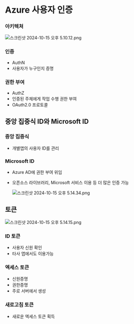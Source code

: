 # Azure 사용자 인증

### 아키텍쳐

![스크린샷 2024-10-15 오후 5.10.12.png](Azure%20%E1%84%89%E1%85%A1%E1%84%8B%E1%85%AD%E1%86%BC%E1%84%8C%E1%85%A1%20%E1%84%8B%E1%85%B5%E1%86%AB%E1%84%8C%E1%85%B3%E1%86%BC%20120b01a7807e8009a8c5f94de53cf58d/%25E1%2584%2589%25E1%2585%25B3%25E1%2584%258F%25E1%2585%25B3%25E1%2584%2585%25E1%2585%25B5%25E1%2586%25AB%25E1%2584%2589%25E1%2585%25A3%25E1%2586%25BA_2024-10-15_%25E1%2584%258B%25E1%2585%25A9%25E1%2584%2592%25E1%2585%25AE_5.10.12.png)

### 인증

- AuthN
- 사용자가 누구인지 증명

### 권한 부여

- AuthZ
- 인증된 주체에게 작업 수행 권한 부여
- OAuth2.0 프로토콜

## 중앙 집중식 ID와 Microsoft ID

### 중앙 집중식

- 개별앱의 사용자 ID를 관리

### Microsoft ID

- Azure AD에 권한 부여 위임
- 오픈소스 라이브러리,  Microsoft 서비스 이용 등 더 많은 인증 가능
    
    ![스크린샷 2024-10-15 오후 5.14.34.png](Azure%20%E1%84%89%E1%85%A1%E1%84%8B%E1%85%AD%E1%86%BC%E1%84%8C%E1%85%A1%20%E1%84%8B%E1%85%B5%E1%86%AB%E1%84%8C%E1%85%B3%E1%86%BC%20120b01a7807e8009a8c5f94de53cf58d/%25E1%2584%2589%25E1%2585%25B3%25E1%2584%258F%25E1%2585%25B3%25E1%2584%2585%25E1%2585%25B5%25E1%2586%25AB%25E1%2584%2589%25E1%2585%25A3%25E1%2586%25BA_2024-10-15_%25E1%2584%258B%25E1%2585%25A9%25E1%2584%2592%25E1%2585%25AE_5.14.34.png)
    

## 토큰

![스크린샷 2024-10-15 오후 5.14.15.png](Azure%20%E1%84%89%E1%85%A1%E1%84%8B%E1%85%AD%E1%86%BC%E1%84%8C%E1%85%A1%20%E1%84%8B%E1%85%B5%E1%86%AB%E1%84%8C%E1%85%B3%E1%86%BC%20120b01a7807e8009a8c5f94de53cf58d/%25E1%2584%2589%25E1%2585%25B3%25E1%2584%258F%25E1%2585%25B3%25E1%2584%2585%25E1%2585%25B5%25E1%2586%25AB%25E1%2584%2589%25E1%2585%25A3%25E1%2586%25BA_2024-10-15_%25E1%2584%258B%25E1%2585%25A9%25E1%2584%2592%25E1%2585%25AE_5.14.15.png)

### ID 토큰

- 사용자 신원 확인
- 타사 앱에서도 이용가능

### 엑세스 토큰

- 신원증명
- 권한증명
- 주로 서버에서 생성

### 새로고침 토큰

- 새로운 엑세스 토큰 획득